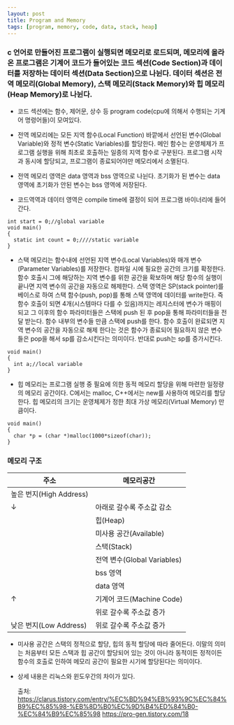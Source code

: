 ```yaml
---
layout: post
title: Program and Memory
tags: [program, memory, code, data, stack, heap]
---
```


### c 언어로 만들어진 프로그램이 실행되면 메모리로 로드되며, 메모리에 올라온 프로그램은 기계어 코드가 들어있는 코드 섹션(Code Section)과 데이터를 저장하는 데이터 섹션(Data Section)으로 나뉜다. 데이터 섹션은 전역 메모리(Global Memory), 스택 메모리(Stack Memory)와 힙 메모리(Heap Memory)로 나뉜다.

- 코드 섹션에는 함수, 제어문, 상수 등 program code(cpu에 의해서 수행되는 기계어 명령어들)이 모여있다.

- 전역 메모리에는 모든 지역 함수(Local Function) 바깥에서 선언된 변수(Global Variable)와 정적 변수(Static Variables)를 할당한다. 메인 함수는 운영체제가 프로그램 실행을 위해 최초로 호출하는 일종의 지역 함수로 구분된다. 프로그램 시작과 동시에 할당되고, 프로그램이 종료되어야만 메모리에서 소멸된다.

- 전역 메모리 영역은 data 영역과 bss 영역으로 나뉜다. 초기화가 된 변수는 data 영역에 초기화가 안된 변수는 bss 영역에 저장된다. 

- 코드역역과 데이터 영역은 compile time에 결정이 되어 프로그램 바이너리에 들어간다.
```
int start = 0;//global variable
void main()
{
  static int count = 0;////static variable
}
```
  
- 스택 메모리는 함수내에 선언된 지역 변수(Local Variables)와 매개 변수(Parameter Variables)를 저장한다. 컴파일 시에 필요한 공간의 크기를 확정한다. 함수 호출시 그에 해당하는 지역 변수를 위한 공간을 확보하며 해당 함수의 실행이 끝나면 지역 변수의 공간을 자동으로 해제한다. 스택 영역은 SP(stack pointer)를 베이스로 하여 스택 함수(push, pop)를 통해 스택 영역에 데이터를 write한다. 즉 함수 호출이 되면 4개(시스템마다 다를 수 있음)까지는 레지스터에 변수가 매핑이 되고 그 이후의 함수 파라미터들은 스택에 push 된 후 pop을 통해 파라미터들을 전달 받는다. 함수 내부의 변수들 만큼 스택에 push를 한다. 함수 호출이 완료되면 지역 변수의 공간을 자동으로 해제 한다는 것은 함수가 종료되어 필요하지 않은 변수들은 pop을 해서 sp를 감소시킨다는 의미이다. 반대로 push는 sp를 증가시킨다.
```
void main()
{
  int a;//local variable
}
```
  
- 힙 메모리는 프로그램 실행 중 필요에 의한 동적 메모리 할당을 위해 마련한 일정량의 메모리 공간이다. C에서는 malloc, C++에서는 new를 사용하여 메모리를 할당한다. 힙 메모리의 크기는 운영체제가 정한 최대 가상 메모리(Virtual Memory) 만큼이다. 
```
void main()
{
  char *p = (char *)malloc(1000*sizeof(char));
}
```
  
  
### 메모리 구조

주소 | 메모리공간
-----------------------|------------------------
높은 번지(High Address) | 
         ↓             | 아래로 갈수록 주소값 감소
                       | 힙(Heap)
                       | 미사용 공간(Available)
                       | 스택(Stack)
                       | 전역 변수(Global Variables)
                       | bss 영역
                       | data 영역
         ↑             | 기계어 코드(Machine Code) 
                       | 위로 갈수록 주소값 증가
낮은 번지(Low Address)  | 위로 갈수록 주소값 증가
  
- 미사용 공간은 스택의 정적으로 할당, 힙의 동적 할당에 따라 줄어든다. 이말의 의미는 처음부터 모든 스택과 힙 공간이 할당되어 있는 것이 아니라 동적이든 정적이든 함수의 호출로 인하여 메모리 공간이 필요한 시기에 할당된다는 의미이다.

- 상세 내용은 리눅스와 윈도우간의 차이가 있다.
  
  
  출처: https://clarus.tistory.com/entry/%EC%BD%94%EB%93%9C%EC%84%B9%EC%85%98-%EB%8D%B0%EC%9D%B4%ED%84%B0-%EC%84%B9%EC%85%98
  https://pro-gen.tistory.com/18
